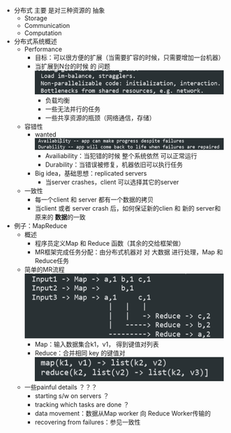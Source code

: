 - 分布式 主要 是对三种资源的 抽象
	- Storage
	- Communication
	- Computation
- 分布式系统概述
	- Performance
		- 目标：可以很方便的扩展（当需要扩容的时候，只需要增加一台机器）
		- 当扩展到N台的时候 的 问题 ![image.jpg](../assets/baacb9e1-435d-4395-9a9d-42be61c6ad3f-1115003.jpg)
			- 负载均衡
			- 一些无法并行的任务
			- 一些共享资源的瓶颈（网络通信，存储）
	- 容错性
		- wanted ![image.jpg](../assets/5ba54343-799c-4763-93d2-2df05b662e3e-1115003.jpg)
			- Availiability：当犯错的时候 整个系统依然 可以正常运行
			- Durability：当错误被修复，机器依旧可以执行任务
		- Big idea，基础思想：replicated servers
			- 当server crashes，client 可以选择其它的server
	- 一致性
		- 每一个client 和 server 都有一个数据的拷贝
		- 当client 或者 server crash 后，如何保证新的clien 和 新的 server和原来的 **数据**的一致
- 例子：MapReduce
	- 概述
		- 程序员定义Map 和 Reduce 函数（其余的交给框架做）
		- MR框架完成任务分配：由分布式机器对 对 大数据 进行处理，Map 和 Reduce任务
	- 简单的MR流程 ![image.jpg](../assets/5ff16a93-a805-48d0-96b0-2bcfc8c4c61f-1115003.jpg)
		- Map：输入数据集合k1，v1， 得到键值对列表
		- Reduce：合并相同 key 的键值对 ![image.jpg](../assets/e9c2e3a3-b991-4f37-83e2-90fdb1a8c2a0-1115003.jpg)
	- 一些painful details ？？？
		- starting s/w on servers ？
		- tracking which tasks are done ？
		- data movement：数据从Map worker 向 Reduce Worker传输的
		- recovering from failures：参见一致性
